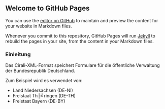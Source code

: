 ## Welcome to GitHub Pages

You can use the [editor on GitHub](https://github.com/husaft/Cirali/edit/main/docs/index.md) to maintain and preview the content for your website in Markdown files.

Whenever you commit to this repository, GitHub Pages will run [Jekyll](https://jekyllrb.com/) to rebuild the pages in your site, from the content in your Markdown files.

### Einleitung

Das Cirali-XML-Format speichert Formulare für die öffentliche Verwaltung der Bundesrepublik Deutschland.

Zum Beispiel wird es verwendet von:
* Land Niedersachsen (DE-NI)
* Freistaat Th├╝ringen (DE-TH)
* Freistaat Bayern (DE-BY)
